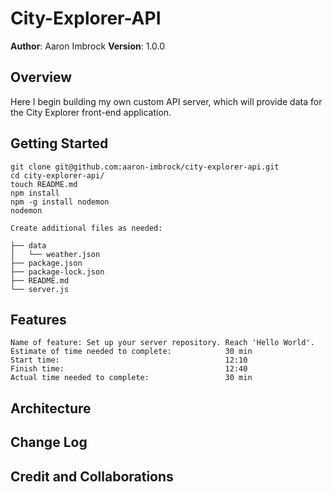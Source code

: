 # City-Explorer-API

**Author**: Aaron Imbrock
**Version**: 1.0.0

## Overview

Here I begin building my own custom API server, which will provide data for the City Explorer front-end application.

## Getting Started

    git clone git@github.com:aaron-imbrock/city-explorer-api.git
    cd city-explorer-api/
    touch README.md
    npm install
    npm -g install nodemon
    nodemon

    Create additional files as needed:

    ├── data
    │   └── weather.json
    ├── package.json
    ├── package-lock.json
    ├── README.md
    └── server.js

## Features

    Name of feature: Set up your server repository. Reach 'Hello World'.
    Estimate of time needed to complete:            30 min
    Start time:                                     12:10
    Finish time:                                    12:40
    Actual time needed to complete:                 30 min

## Architecture
<!-- Provide a detailed description of the application design. What technologies (languages, libraries, etc) you're using, and any other relevant design information. -->

## Change Log
<!-- Use this area to document the iterative changes made to your application as each feature is successfully implemented. Use time stamps. Here's an example:

01-01-2001 4:59pm - Application now has a fully-functional express server, with a GET route for the location resource. -->

## Credit and Collaborations
<!-- Give credit (and a link) to other people or resources that helped you build this application. -->
